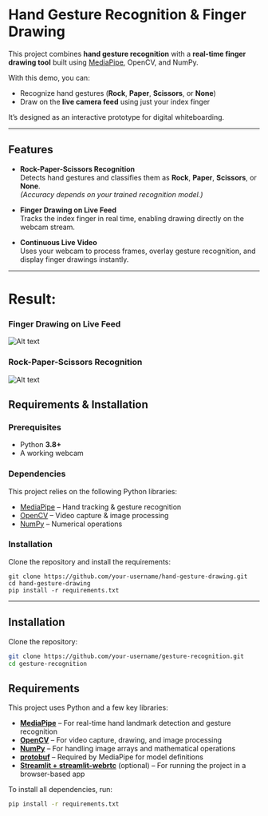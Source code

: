 # Hand Gesture Recognition & Finger Drawing  

This project combines **hand gesture recognition** with a **real-time finger drawing tool** built using [MediaPipe](https://mediapipe.dev/), OpenCV, and NumPy.  

With this demo, you can:  
- Recognize hand gestures (**Rock**, **Paper**, **Scissors**, or **None**)  
- Draw on the **live camera feed** using just your index finger  

It’s designed as an interactive prototype for digital whiteboarding.  

---

##  Features

-  **Rock-Paper-Scissors Recognition**  
  Detects hand gestures and classifies them as **Rock**, **Paper**, **Scissors**, or **None**.  
  *(Accuracy depends on your trained recognition model.)*  

-  **Finger Drawing on Live Feed**  
  Tracks the index finger in real time, enabling drawing directly on the webcam stream.  

-  **Continuous Live Video**  
  Uses your webcam to process frames, overlay gesture recognition, and display finger drawings instantly.  

---

# Result:

### Finger Drawing on Live Feed
![Alt text](https://github.com/Haragos99/Hand-Gesture-Drawing/blob/master/resorce/draw.gif)
### Rock-Paper-Scissors Recognition
![Alt text](https://github.com/Haragos99/Hand-Gesture-Drawing/blob/master/resorce/RPS.gif)

##  Requirements & Installation  

### Prerequisites  
- Python **3.8+**  
- A working webcam  

### Dependencies  
This project relies on the following Python libraries:  
- [MediaPipe](https://pypi.org/project/mediapipe/) – Hand tracking & gesture recognition  
- [OpenCV](https://pypi.org/project/opencv-python/) – Video capture & image processing  
- [NumPy](https://pypi.org/project/numpy/) – Numerical operations  

### Installation  

Clone the repository and install the requirements:  

```
git clone https://github.com/your-username/hand-gesture-drawing.git
cd hand-gesture-drawing
pip install -r requirements.txt
```

---

##  Installation

Clone the repository:

```bash
git clone https://github.com/your-username/gesture-recognition.git
cd gesture-recognition
```
##  Requirements

This project uses Python and a few key libraries:

- **[MediaPipe](https://developers.google.com/mediapipe)** – For real-time hand landmark detection and gesture recognition  
- **[OpenCV](https://opencv.org/)** – For video capture, drawing, and image processing  
- **[NumPy](https://numpy.org/)** – For handling image arrays and mathematical operations  
- **[protobuf](https://protobuf.dev/)** – Required by MediaPipe for model definitions  
- **[Streamlit + streamlit-webrtc](https://github.com/whitphx/streamlit-webrtc)** (optional) – For running the project in a browser-based app  

To install all dependencies, run:

```bash
pip install -r requirements.txt
```
